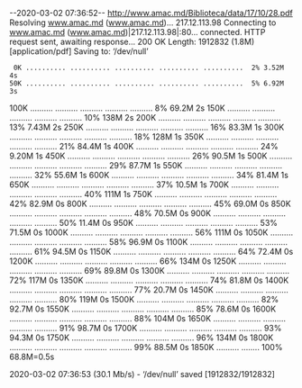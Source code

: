--2020-03-02 07:36:52--  http://www.amac.md/Biblioteca/data/17/10/28.pdf
Resolving www.amac.md (www.amac.md)... 217.12.113.98
Connecting to www.amac.md (www.amac.md)|217.12.113.98|:80... connected.
HTTP request sent, awaiting response... 200 OK
Length: 1912832 (1.8M) [application/pdf]
Saving to: ‘/dev/null’

     0K .......... .......... .......... .......... ..........  2% 3.52M 4s
    50K .......... .......... .......... .......... ..........  5% 6.92M 3s
   100K .......... .......... .......... .......... ..........  8% 69.2M 2s
   150K .......... .......... .......... .......... .......... 10%  138M 2s
   200K .......... .......... .......... .......... .......... 13% 7.43M 2s
   250K .......... .......... .......... .......... .......... 16% 83.3M 1s
   300K .......... .......... .......... .......... .......... 18%  128M 1s
   350K .......... .......... .......... .......... .......... 21% 84.4M 1s
   400K .......... .......... .......... .......... .......... 24% 9.20M 1s
   450K .......... .......... .......... .......... .......... 26% 90.5M 1s
   500K .......... .......... .......... .......... .......... 29% 87.7M 1s
   550K .......... .......... .......... .......... .......... 32% 55.6M 1s
   600K .......... .......... .......... .......... .......... 34% 81.4M 1s
   650K .......... .......... .......... .......... .......... 37% 10.5M 1s
   700K .......... .......... .......... .......... .......... 40%  111M 1s
   750K .......... .......... .......... .......... .......... 42% 82.9M 0s
   800K .......... .......... .......... .......... .......... 45% 69.0M 0s
   850K .......... .......... .......... .......... .......... 48% 70.5M 0s
   900K .......... .......... .......... .......... .......... 50% 11.4M 0s
   950K .......... .......... .......... .......... .......... 53% 71.5M 0s
  1000K .......... .......... .......... .......... .......... 56%  111M 0s
  1050K .......... .......... .......... .......... .......... 58% 96.9M 0s
  1100K .......... .......... .......... .......... .......... 61% 94.5M 0s
  1150K .......... .......... .......... .......... .......... 64% 72.4M 0s
  1200K .......... .......... .......... .......... .......... 66%  134M 0s
  1250K .......... .......... .......... .......... .......... 69% 89.8M 0s
  1300K .......... .......... .......... .......... .......... 72%  117M 0s
  1350K .......... .......... .......... .......... .......... 74% 81.8M 0s
  1400K .......... .......... .......... .......... .......... 77% 20.7M 0s
  1450K .......... .......... .......... .......... .......... 80%  119M 0s
  1500K .......... .......... .......... .......... .......... 82% 92.7M 0s
  1550K .......... .......... .......... .......... .......... 85% 78.6M 0s
  1600K .......... .......... .......... .......... .......... 88%  104M 0s
  1650K .......... .......... .......... .......... .......... 91% 98.7M 0s
  1700K .......... .......... .......... .......... .......... 93% 94.3M 0s
  1750K .......... .......... .......... .......... .......... 96%  134M 0s
  1800K .......... .......... .......... .......... .......... 99% 88.5M 0s
  1850K .......... ........                                   100% 68.8M=0.5s

2020-03-02 07:36:53 (30.1 Mb/s) - ‘/dev/null’ saved [1912832/1912832]

